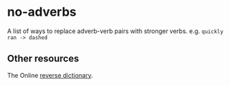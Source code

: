 # no-adverbs
A list of ways to replace adverb-verb pairs with stronger verbs. e.g. `quickly ran -> dashed`

## Other resources
The Online [reverse dictionary](http://www.onelook.com/reverse-dictionary.shtml).
